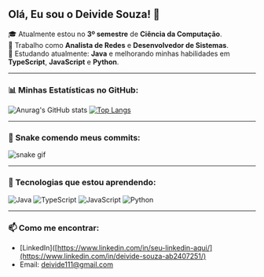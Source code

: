 ## Olá, Eu sou o Deivide Souza! 👋

🎓 Atualmente estou no **3º semestre** de **Ciência da Computação**.  
🔭 Trabalho como **Analista de Redes** e **Desenvolvedor de Sistemas**.  
🌱 Estudando atualmente: **Java** e melhorando minhas habilidades em **TypeScript**, **JavaScript** e **Python**.

---

### 📊 Minhas Estatísticas no GitHub:
  
![Anurag's GitHub stats](https://github-readme-stats.vercel.app/api?username=Deividesouza&show_icons=true&theme=dracula&count_private=true)
[![Top Langs](https://github-readme-stats.vercel.app/api/top-langs/?username=Deividesouza&layout=compact&theme=dracula)](https://github.com/Deividesouza/github-readme-stats)

---

### 🐍 Snake comendo meus commits:

![snake gif](https://github.com/Deividesouza/Deividesouza/blob/output/github-contribution-grid-snake.svg)

---

### 🚀 Tecnologias que estou aprendendo:
![Java](https://img.shields.io/badge/Java-ED8B00?style=for-the-badge&logo=java&logoColor=white)
![TypeScript](https://img.shields.io/badge/TypeScript-007ACC?style=for-the-badge&logo=typescript&logoColor=white)
![JavaScript](https://img.shields.io/badge/JavaScript-F7DF1E?style=for-the-badge&logo=javascript&logoColor=black)
![Python](https://img.shields.io/badge/Python-3776AB?style=for-the-badge&logo=python&logoColor=white)

---

### 📫 Como me encontrar:
- [LinkedIn]([https://www.linkedin.com/in/seu-linkedin-aqui/](https://www.linkedin.com/in/deivide-souza-ab2407251/)
- Email: deivide111@gmail.com
